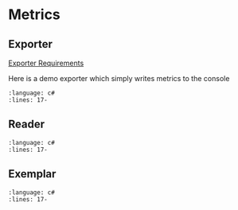 # Metrics

## Exporter

[Exporter Requirements](./Introduction.md#ExporterRequirements)

Here is a demo exporter which simply writes metrics to the console

```{literalinclude} ../../metrics/extending-the-sdk/MyExporter.cs
:language: c#
:lines: 17-
```

## Reader

```{literalinclude} ../../metrics/extending-the-sdk/MyReader.cs
:language: c#
:lines: 17-
```

## Exemplar

```{literalinclude} ../../metrics/extending-the-sdk/Program.cs
:language: c#
:lines: 17-
```

